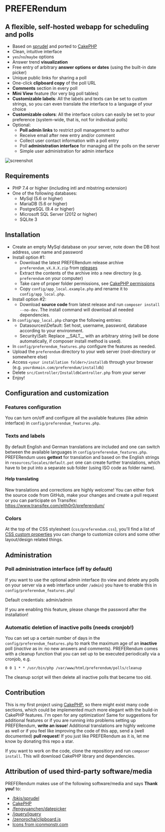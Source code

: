 # PREFERendum
## A flexible, self-hosted webapp for scheduling and polls

- Based on [sprudel](https://github.com/bkis/sprudel) and ported to [CakePHP](https://github.com/cakephp/cakephp)
- Clean, intuitive interface
- `yes`/`no`/`maybe` options
- Answer trend **visualization**
- Free entry of arbitrary **answer options or dates** (using the built-in date picker)
- Unique public links for sharing a poll
- One-click **clipboard copy** of the poll URL
- **Comments** section in every poll
- **Mini View** feature (for very big poll tables)
- **Customizable labels**: All the labels and texts can be set to custom strings, so you can even translate the interface to a language of your choice
- **Customizable colors**: All the interface colors can easily be set to your preference (system-wide, that is, not for individual polls)
- Optional:
  - **Poll admin links** to restrict poll management to author
  - Receive email after new entry and/or comment
  - Collect user contact information with a poll entry
  - Poll **administration interface** for managing all the polls on the server
  - Simple user administration for admin interface

![screenshot](https://user-images.githubusercontent.com/26674558/121807573-faaea200-cc54-11eb-838f-4d31639b0915.png)

## Requirements
- PHP 7.4 or higher (including intl and mbstring extension)
- One of the following databases:
  - MySql (5.6 or higher)
  - MariaDB (5.6 or higher)
  - PostgreSQL (9.4 or higher)
  - Microsoft SQL Server (2012 or higher)
  - SQLite 3

## Installation
- Create an empty MySql database on your server, note down the DB host address, user name and password
- Install option #1:
  - Download the latest PREFERendum release archive `preferendum_vX.X.X.zip` from [releases](https://github.com/ElTh0r0/preferendum/releases)
  - Extract the contents of the archive into a new directory (e.g. `preferendum` on your computer)
  - Take care of proper folder permissions, see [CakePHP permissions](https://book.cakephp.org/4/en/installation.html#permissions)
  - Copy `config/app_local.example.php` and rename it to `config/app_local.php`.
- Install option #2:
  - Download **source code** from latest release and run `composer install --no-dev`. The install command will download all needed dependencies.
- In `config/app_local.php` change the following entries:
  - Datasources\Default: Set host, username, password, database according to your environment.
  - Security\Salt: Replace \_\_SALT\_\_ with an arbitrary string (will be done automatically, if composer install method is used).
- In `config/preferendum_features.php` configure the features as needed.
- Upload the `preferendum` directory to your web server (root-directory or somewhere else)
- Access `<your installation folder>/installdb` through your browser (e.g. `yourdomain.com/preferendum/installdb`)
-  Delete `src/Controller/InstalldbController.php` from your server
-  Enjoy!

## Configuration and customization
### Features configuration
You can turn on/off and configure all the available features (like admin interface) in `config/preferendum_features.php`.
### Texts and labels
By default English and German translations are included and one can switch between the available languages in `config/preferendum_features.php`. PREFERendum uses **gettext** for translation and based on the English strings in `resources/locales/default.pot` one can create further translations, which have to be put into a separate sub folder (using ISO code as folder name).

#### Help translating
New translations and corrections are highly welcome! You can either fork the source code from GitHub, make your changes and create a pull request or you can participate on Transifex: https://www.transifex.com/elth0r0/preferendum/

### Colors
At the top of the CSS stylesheet (`css/preferendum.css`), you'll find a list of [CSS custom properties](https://developer.mozilla.org/en-US/docs/Web/CSS/--*) you can change to customize colors and some other layout/design related things.

## Administration
### Poll administration interface (off by default)
If you want to use the optional admin interface (to view and delete any polls on your server via a web interface under `/admin`) you have to enable this in `config/preferendum_features.php`!

Default credentials: admin/admin

If you are enabling this feature, please change the password after the installation!

### Automatic deletion of inactive polls (needs cronjob!)
You can set up a certain number of days in the `config/preferendum_features.php` to mark the maximum age of an **inactive** poll (*inactive* as in: no new answers and comments). PREFERendum comes with a cleanup function that you can set up to be executed periodically via a cronjob, e.g.

`0 0 1 * * /usr/bin/php /var/www/html/preferendum/polls/cleanup`

The cleanup script will then delete all inactive polls that became too old.

## Contribution
This is my first project using [CakePHP](https://cakephp.org), so there might exist many code sections, which could be implemented much more elegant with the build-in CakePHP features. I'm open for any optimization! Same for suggestions for additional features or if you are running into problems setting up PREFERendum, **write an issue**! Additional translations are highly welcome as well or if you feel like improving the code of this app, send a (well documented) **pull request**! If you just like PREFERendum as it is, let me know by donating this repo a star.

If you want to work on the code, clone the repositiory and run `composer install`. This will download CakePHP library and dependencies.

## Attribution of used third-party software/media
PREFERendum makes use of the following software/media and says **Thank you!** to:

- [/bkis/sprudel](https://github.com/bkis/sprudel)
- [CakePHP](https://cakephp.org)
- [/fengyuanchen/datepicker](https://github.com/fengyuanchen/datepicker)
- [/jquery/jquery](https://github.com/jquery/jquery)
- [/zenorocha/clipboard.js](https://github.com/zenorocha/clipboard.js)
- [Icons from iconmonstr.com](http://www.iconmonstr.com)
